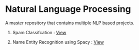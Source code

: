 # Natural Language Processing
A master repository that contains multiple NLP based projects.

1. Spam Classifcation : [View](https://github.com/tejal04/spam-message-classifcation)

2. Name Entity Recognition using Spacy : [View](https://github.com/tejal04/ner-spacy)
